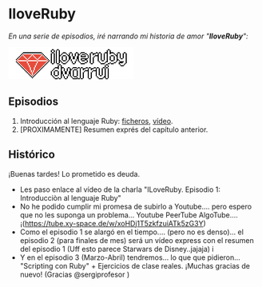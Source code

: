 
# IloveRuby

_En una serie de episodios, iré narrando mi historia de amor "**IloveRuby**":_

![](images/logo.png)

## Episodios

1. Introducción al lenguaje Ruby: [ficheros](episode/01.introduccion/), [vídeo](https://tube.xy-space.de/w/xoHDj1T5zkfzuiATk5zG3Y).
2. [PROXIMAMENTE] Resumen exprés del capítulo anterior.

## Histórico

¡Buenas tardes! Lo prometido es deuda.
* Les paso enlace al vídeo de la charla "ILoveRuby. Episodio 1: Introducciòn al lenguaje Ruby"
* No he podido cumplir mi promesa de subirlo a Youtube.... pero espero que no les suponga un problema... Youtube PeerTube AlgoTube.... ¡(https://tube.xy-space.de/w/xoHDj1T5zkfzuiATk5zG3Y)
* Como el episodio 1 se alargó en el tiempo.... (pero no es denso)... el episodio 2 (para finales de mes) será un vídeo express con el resumen del episodio 1 (Uff esto parece Starwars de Disney..jajaja) i
* Y en el episodio 3 (Marzo-Abril) tendremos... lo que que pidieron... "Scripting con Ruby" + Ejercicios de clase reales. ¡Muchas gracias de nuevo! (Gracias @sergiprofesor )
